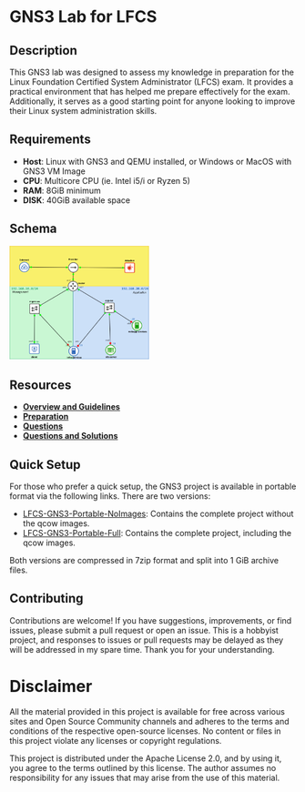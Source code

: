 # GNS3 Lab for LFCS

## Description

This GNS3 lab was designed to assess my knowledge in preparation for the Linux Foundation Certified System Administrator (LFCS) exam. It provides a practical environment that has helped me prepare effectively for the exam. Additionally, it serves as a good starting point for anyone looking to improve their Linux system administration skills.

## Requirements

- **Host**: Linux with GNS3 and QEMU installed, or Windows or MacOS with GNS3 VM Image
- **CPU**: Multicore CPU (ie. Intel i5/i or Ryzen 5)
- **RAM**: 8GiB minimum
- **DISK**: 40GiB available space

## Schema
<img src="imgs/lab-schema.png" alt="Schema" style="zoom:30%;" />

## Resources

- **[Overview and Guidelines](GNS3%20Lab%20for%20LFCS%20-%20Overview%20and%20Guidelines.md)**
- **[Preparation](GNS3%20Lab%20for%20LFCS%20-%20Preparation.md)**
- **[Questions](GNS3%20Lab%20for%20LFCS%20-%20Questions.md)**
- **[Questions and Solutions]("GNS3%20Lab%20for%20LFCS%20-%20Questions%20andvSolutions.md")**

## Quick Setup
For those who prefer a quick setup, the GNS3 project is available in portable format via the following links. There are two versions:

- [LFCS-GNS3-Portable-NoImages](https://mega.nz/folder/edd2GKia#8TYTBFtv_aiHL_fJr9XBOg): Contains the complete project without the qcow images.
- [LFCS-GNS3-Portable-Full](https://mega.nz/folder/rIFEwYrY#AYieH6XuZ5KTPSBEH7gqlA): Contains the complete project, including the qcow images.

Both versions are compressed in 7zip format and split into 1 GiB archive files.

## Contributing

Contributions are welcome! If you have suggestions, improvements, or find issues, please submit a pull request or open an issue.  This is a hobbyist project, and responses to issues or pull requests may be delayed as they will be addressed in my spare time. Thank you for your understanding.

# Disclaimer

All the material provided in this project is available for free across various sites and Open Source Community channels and adheres to the terms and conditions of the respective open-source licenses. No content or files in this project violate any licenses or copyright regulations.

This project is distributed under the Apache License 2.0, and by using it, you agree to the terms outlined by this license. The author assumes no responsibility for any issues that may arise from the use of this material.

